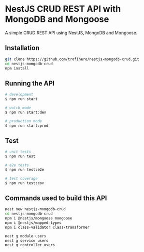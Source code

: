 # NestJS CRUD REST API with MongoDB and Mongoose

A simple CRUD REST API using NestJS, MongoDB and Mongoose.

## Installation

```bash
git clone https://github.com/trofihero/nestjs-mongodb-crud.git
cd nestjs-mongodb-crud
npm install
```

## Running the API

```bash
# development
$ npm run start

# watch mode
$ npm run start:dev

# production mode
$ npm run start:prod
```

## Test

```bash
# unit tests
$ npm run test

# e2e tests
$ npm run test:e2e

# test coverage
$ npm run test:cov
```

## Commands used to build this API

``` bash
nest new nestjs-mongodb-crud
cd nestjs-mongodb-crud
npm i @nestjs/mongoose mongoose
npm i @nestjs/mapped-types
npm i class-validator class-transformer

nest g module users
nest g service users
nest g controller users
```
